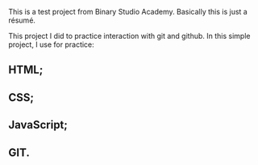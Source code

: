 This is a test project from Binary Studio Academy. Basically this is just a résumé.

This project I did to practice interaction with git and github. In this simple project, I use for practice:

HTML;
----
CSS;
-----
JavaScript;
-----
GIT.
-----
